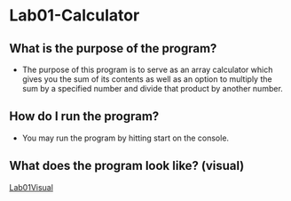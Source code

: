 # Lab01-Calculator

## What is the purpose of the program?
- The purpose of this program is to serve as an array calculator which gives you the sum of its contents as well as an option to multiply the sum by a specified number and divide that product by another number.
## How do I run the program?
- You may run the program by hitting start on the console.
## What does the program look like? (visual)
[Lab01Visual](./Lab01-Visual.png)
